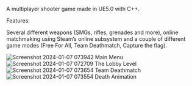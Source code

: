 A multiplayer shooter game made in UE5.0 with C++.

Features:

Several different weapons (SMGs, rifles, grenades and more), online matchmaking using Steam’s online subsystem and a couple of different game modes (Free For All, Team Deathmatch, Capture the flag).


![Screenshot 2024-01-07 073942](https://github.com/haldorj/MultiplayerShooter/assets/89477584/459d1800-4654-4b73-a9ed-f88f3c59ed15)
Main Menu
![Screenshot 2024-01-07 072709](https://github.com/haldorj/MultiplayerShooter/assets/89477584/5f289f2d-5737-4588-a663-e578150af400)
The Lobby Level
![Screenshot 2024-01-07 073654](https://github.com/haldorj/MultiplayerShooter/assets/89477584/3e908a9c-336f-4017-a912-2e7c2197ee25)
Team Deathmatch
![Screenshot 2024-01-07 073554](https://github.com/haldorj/MultiplayerShooter/assets/89477584/65c523b6-a5fe-445a-a0e4-9cc56b5f0a39)
Death Animation

